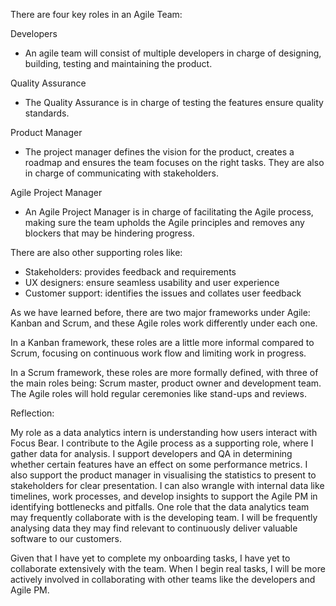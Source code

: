 There are four key roles in an Agile Team:

Developers
- An agile team will consist of multiple developers in charge of designing, building, testing and maintaining the product.  

Quality Assurance
- The Quality Assurance is in charge of testing the features ensure quality standards.

Product Manager
- The project manager defines the vision for the product, creates a roadmap and ensures the team focuses on the right tasks. They are also in charge of communicating with stakeholders.

Agile Project Manager
- An Agile Project Manager is in charge of facilitating the Agile process, making sure the team upholds the Agile principles and removes any blockers that may be hindering progress.

There are also other supporting roles like:
- Stakeholders: provides feedback and requirements
- UX designers: ensure seamless usability and user experience
- Customer support: identifies the issues and collates user feedback

As we have learned before, there are two major frameworks under Agile: Kanban and Scrum, and these Agile roles work differently under each one. 

In a Kanban framework, these roles are a little more informal compared to Scrum, focusing on continuous work flow and limiting work in progress. 

In a Scrum framework, these roles are more formally defined, with three of the main roles being: Scrum master, product owner and development team. The Agile roles will hold regular ceremonies like stand-ups and reviews. 

Reflection:

My role as a data analytics intern is understanding how users interact with Focus Bear. I contribute to the Agile process as a supporting role, where I gather data for analysis. I support developers and QA in determining whether certain features have an effect on some performance metrics. I also support the product manager in visualising the statistics to present to stakeholders for clear presentation. I can also wrangle with internal data like timelines, work processes, and develop insights to support the Agile PM in identifying bottlenecks and pitfalls. One role that the data analytics team may frequently collaborate with is the developing team. I will be frequently analysing data they may find relevant to continuously deliver valuable software to our customers.

Given that I have yet to complete my onboarding tasks, I have yet to collaborate extensively with the team. When I begin real tasks, I will be more actively involved in collaborating with other teams like the developers and Agile PM. 


